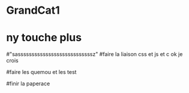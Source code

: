 # GrandCat1
# ny touche plus
#"sasssssssssssssssssssssssssssz" 
#faire la liaison css et js et c ok je crois

#faire les quemou et les test

#finir la paperace



 
